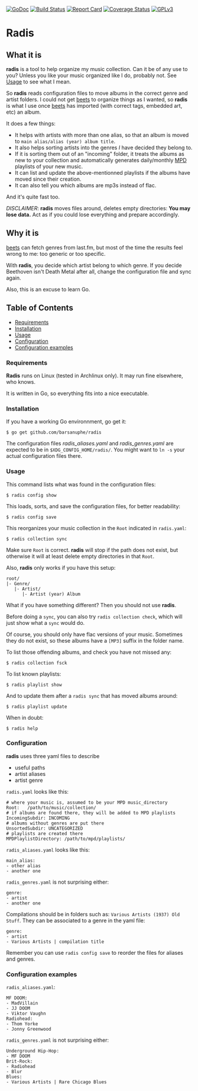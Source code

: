 [![GoDoc](https://godoc.org/github.com/barsanuphe/radis?status.svg)](https://godoc.org/github.com/barsanuphe/radis)
[![Build Status](https://travis-ci.org/barsanuphe/radis.svg?branch=master)](https://travis-ci.org/barsanuphe/radis)
[![Report Card](http://goreportcard.com/badge/barsanuphe/radis)](http://goreportcard.com/report/barsanuphe/radis)
[![Coverage Status](https://coveralls.io/repos/github/barsanuphe/radis/badge.svg?branch=master)](https://coveralls.io/github/barsanuphe/radis?branch=master)
[![GPLv3](https://img.shields.io/badge/license-GPLv3-blue.svg)](http://www.gnu.org/licenses/gpl-3.0.en.html)

# Radis

## What it is

**radis** is a tool to help organize my music collection.
Can it be of any use to you?
Unless you like your music organized like I do, probably not.
See [Usage](#usage) to see what I mean.

So **radis** reads configuration files to move albums in the correct genre and
artist folders.
I could not get [beets](https://github.com/beetbox/beets) to organize things as
I wanted, so **radis** is what I use once [beets](https://github.com/beetbox/beets)
has imported (with correct tags, embedded art, etc) an album.

It does a few things:

- It helps with artists with more than one alias, so that an album is moved to
 `main alias/alias (year) album title`.
- It also helps sorting artists into the genres *I* have decided they belong to.
- If it is sorting them out of an "incoming" folder, it treats the albums as new
to your collection and automatically generates daily/monthly
[MPD](http://www.musicpd.org/) playlists of your new music.
- It can list and update the above-mentionned playlists if the albums have moved
since their creation.
- It can also tell you which albums are mp3s instead of flac.

And it's quite fast too.

*DISCLAIMER*: **radis** moves files around, deletes empty directories:
**You may lose data.**
Act as if you could lose everything and prepare accordingly.

## Why it is

[beets](https://github.com/beetbox/beets) can fetch genres from last.fm, but
most of the time the results feel wrong to me: too generic or too specific.

With **radis**, you decide which artist belong to which genre.
If you decide Beethoven isn't Death Metal after all, change the configuration
file and sync again.

Also, this is an excuse to learn Go.

## Table of Contents

- [Requirements](#requirements)
- [Installation](#installation)
- [Usage](#usage)
- [Configuration](#configuration)
- [Configuration examples](#configuration-example)

### Requirements

**Radis** runs on Linux (tested in Archlinux only).
It may run fine elsewhere, who knows.

It is written in Go, so everything fits into a nice executable.

### Installation

If you have a working Go environnment, go get it:

    $ go get github.com/barsanuphe/radis

The configuration files *radis_aliases.yaml* and *radis_genres.yaml* are
expected to be in `$XDG_CONFIG_HOME/radis/`.
You might want to `ln -s` your actual configuration files there.

### Usage

This command lists what was found in the configuration files:

    $ radis config show

This loads, sorts, and save the configuration files, for better readability:

    $ radis config save

This reorganizes your music collection in the `Root` indicated in `radis.yaml`:

    $ radis collection sync

Make sure `Root` is correct.
**radis** will stop if the path does not exist, but otherwise it will at least
delete empty directories in that `Root`.

Also, **radis** only works if you have this setup:

    root/
    |- Genre/
       |- Artist/
          |- Artist (year) Album

What if you have something different?
Then you should not use **radis**.

Before doing a `sync`, you can also try `radis collection check`, which will
just show what a `sync` would do.

Of course, you should only have flac versions of your music.
Sometimes they do not exist, so these albums have a `[MP3]` suffix in the folder
name.

To list those offending albums, and check you have not missed any:

    $ radis collection fsck

To list known playlists:

    $ radis playlist show

And to update them after a `radis sync` that has moved albums around:

    $ radis playlist update

When in doubt:

    $ radis help

### Configuration

**radis** uses three yaml files to describe
- useful paths
- artist aliases
- artist genre

`radis.yaml` looks like this:

    # where your music is, assumed to be your MPD music_directory
    Root:   /path/to/music/collection/
    # if albums are found there, they will be added to MPD playlists
    IncomingSubdir: INCOMING
    # albums without genres are put there
    UnsortedSubdir: UNCATEGORIZED
    # playlists are created there
    MPDPlaylistDirectory: /path/to/mpd/playlists/


`radis_aliases.yaml` looks like this:

    main_alias:
    - other alias
    - another one

`radis_genres.yaml` is not surprising either:

    genre:
    - artist
    - another one

Compilations should be in folders such as: `Various Artists (1937) Old Stuff`.
They can be associated to a genre in the yaml file:

    genre:
    - artist
    - Various Artists | compilation title

Remember you can use `radis config save` to reorder the files for aliases and
genres.

### Configuration examples

`radis_aliases.yaml`:

    MF DOOM:
    - MadVillain
    - JJ DOOM
    - Viktor Vaughn
    Radiohead:
    - Thom Yorke
    - Jonny Greenwood

`radis_genres.yaml` is not surprising either:

    Underground Hip-Hop:
    - MF DOOM
    Brit-Rock:
    - Radiohead
    - Blur
    Blues:
    - Various Artists | Rare Chicago Blues


